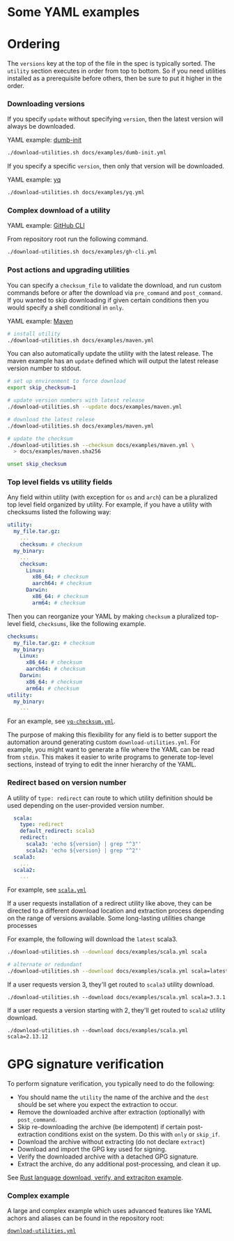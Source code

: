 # Some YAML examples

# Ordering

The `versions` key at the top of the file in the spec is typically sorted.  The
`utility` section executes in order from top to bottom.  So if you need
utilities installed as a prerequisite before others, then be sure to put it
higher in the order.

### Downloading versions

If you specify `update` without specifying `version`, then the latest version
will always be downloaded.

YAML example: [dumb-init][dumb-init]

```bash
./download-utilities.sh docs/examples/dumb-init.yml
```

If you specify a specific `version`, then only that version will be downloaded.

YAML example: [yq][yq]

```bash
./download-utilities.sh docs/examples/yq.yml
```

### Complex download of a utility

YAML example: [GitHub CLI][cli]

From repository root run the following command.

```bash
./download-utilities.sh docs/examples/gh-cli.yml
```

### Post actions and upgrading utilities

You can specify a `checksum_file` to validate the download, and run custom
commands before or after the download via `pre_command` and `post_command`.  If
you wanted to skip downloading if given certain conditions then you would
specify a shell conditional in `only`.

YAML example: [Maven][maven]

```bash
# install utility
./download-utilities.sh docs/examples/maven.yml
```

You can also automatically update the utility with the latest release.  The
maven example has an `update` defined which will output the latest release
version number to stdout.

```bash
# set up environment to force download
export skip_checksum=1

# update version numbers with latest release
./download-utilities.sh --update docs/examples/maven.yml

# download the latest relese
./download-utilities.sh docs/examples/maven.yml

# update the checksum
./download-utilities.sh --checksum docs/examples/maven.yml \
  > docs/examples/maven.sha256

unset skip_checksum
```

### Top level fields vs utility fields

Any field within utility (with exception for `os` and `arch`) can be a
pluralized top level field organized by utility.  For example, if you have a
utility with checksums listed the following way:

```yaml
utility:
  my_file.tar.gz:
    ...
    checksum: # checksum
  my_binary:
    ...
    checksum:
      Linux:
        x86_64: # checksum
        aarch64: # checksum
      Darwin:
        x86_64: # checksum
        arm64: # checksum
```

Then you can reorganize your YAML by making `checksum` a pluralized top-level
field, `checksums`, like the following example.

```yaml
checksums:
  my_file.tar.gz: # checksum
  my_binary:
    Linux:
      x86_64: # checksum
      aarch64: # checksum
    Darwin:
      x86_64: # checksum
      arm64: # checksum
utility:
  my_binary:
    ...
```

For an example, see [`yq-checksum.yml`][yq-checksum].

The purpose of making this flexibility for any field is to better support the
automation around generating custom `download-utilities.yml`.  For example, you
might want to generate a file where the YAML can be read from `stdin`.  This
makes it easier to write programs to generate top-level sections, instead of
trying to edit the inner hierarchy of the YAML.

### Redirect based on version number

A utility of `type: redirect` can route to which utility definition should be
used depending on the user-provided version number.

```yaml
  scala:
    type: redirect
    default_redirect: scala3
    redirect:
      scala3: 'echo ${version} | grep "^3"'
      scala2: 'echo ${version} | grep "^2"'
  scala3:
    ...
  scala2:
    ...
```

For example, see [`scala.yml`][scala]

If a user requests installation of a redirect utility like above, they can be
directed to a different download location and extraction process depending on
the range of versions available.  Some long-lasting utilities change processes

For example, the following will download the `latest` scala3.

```bash
./download-utilities.sh --download docs/examples/scala.yml scala

# alternate or redundant
./download-utilities.sh --download docs/examples/scala.yml scala=latest
```

If a user requests version 3, they'll get routed to `scala3` utility download.

```
./download-utilities.sh --download docs/examples/scala.yml scala=3.3.1
```

If a user requests a version starting with 2, they'll get routed to `scala2`
utility download.

```
./download-utilities.sh --download docs/examples/scala.yml scala=2.13.12
```

# GPG signature verification

To perform signature verification, you typically need to do the following:

- You should name the `utility` the name of the archive and the `dest`
  should be set where you expect the extraction to occur.
- Remove the downloaded archive after extraction (optionally) with
  `post_command`.
- Skip re-downloading the archive (be idempotent) if certain post-extraction
  conditions exist on the system.  Do this with `only` or `skip_if`.
- Download the archive without extracting (do not declare `extract`)
- Download and import the GPG key used for signing.
- Verify the downloaded archive with a detached GPG signature.
- Extract the archive, do any additional post-processing, and clean it up.

See [Rust language download, verify, and extraciton
example][rustlang-sig-verification].


### Complex example

A large and complex example which uses advanced features like YAML achors and
aliases can be found in the repository root:

[`download-utilities.yml`](../download-utilities.yml)


[cli]: examples/gh-cli.yml
[dumb-init]: examples/dumb-init.yml
[maven]: examples/maven.yml
[scala]: examples/scala.yml
[yq-checksum]: examples/yq-checksum.yml
[yq]: examples/yq.yml
[rustlang-sig-verification]: examples/rustlang-sig-verification.yml
